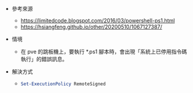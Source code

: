 - 參考來源

  - https://limitedcode.blogspot.com/2016/03/powershell-ps1.html
  - https://hsiangfeng.github.io/other/20200510/1067127387/

- 情境

  - 在 pve 的跳板機上，要執行 *.ps1 腳本時，會出現「系統上已停用指令碼執行」的錯誤訊息。

- 解決方式

  - ```powershell
    Set-ExecutionPolicy RemoteSigned
    ```

